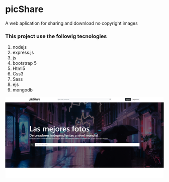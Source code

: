 # picShare
A web aplication for sharing and download no copyright images 


### This project use the followig tecnologies

1. nodejs
2. express.js
3. js
4. bootstrap 5
5. Html5
6. Css3
7. Sass
8. ejs
9. mongodb



![](https://github.com/jhonfe64/picShare/blob/master/picShare.png?raw=true)

